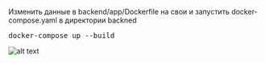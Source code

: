 Изменить данные в backend/app/Dockerfile на свои и 
запустить docker-compose.yaml в директории backned

<pre>
docker-compose up --build 
</pre>


![alt text](https://sun9-50.userapi.com/impg/lhGDOYlV9p6hktVPKE44iIgxj06DVfAQOTJjcQ/7_AzdWSc7Dc.jpg?size=620x437&quality=96&sign=459ad155478687dbaf4cf7b1f6f63a5d&type=album)
